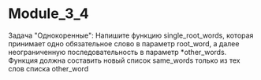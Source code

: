 # Module_3_4
Задача "Однокоренные":  Напишите функцию single_root_words, которая принимает одно обязательное слово в параметр root_word, а далее неограниченную последовательность в параметр *other_words.  Функция должна составить новый список same_words только из тех слов списка other_word
